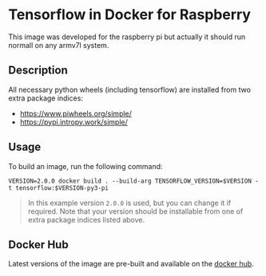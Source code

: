 # Tensorflow in Docker for Raspberry

This image was developed for the raspberry pi but actually
it should run normall on any armv7l system.

## Description

All necessary python wheels (including tensorflow) are installed
from two extra package indices:

* https://www.piwheels.org/simple/
* https://pypi.intropy.work/simple/

## Usage

To build an image, run the following command:

```
VERSION=2.0.0 docker build . --build-arg TENSORFLOW_VERSION=$VERSION -t tensorflow:$VERSION-py3-pi
```

> In this example version `2.0.0` is used, but you can change it if required.
> Note that your version should be installable from one of extra package
> indices listed above.

## Docker Hub
Latest versions of the image are pre-built and available on the
[docker hub](https://hub.docker.com/repository/docker/intropytech/tensorflow).
